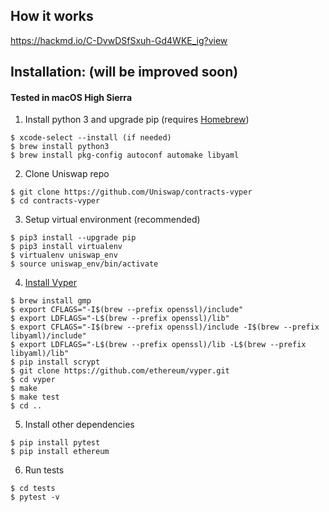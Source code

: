 ## How it works
https://hackmd.io/C-DvwDSfSxuh-Gd4WKE_ig?view

## Installation: (will be improved soon)

#### Tested in macOS High Sierra

1) Install python 3 and upgrade pip (requires [Homebrew](https://brew.sh/))
```
$ xcode-select --install (if needed)
$ brew install python3
$ brew install pkg-config autoconf automake libyaml
```

2) Clone Uniswap repo
```
$ git clone https://github.com/Uniswap/contracts-vyper
$ cd contracts-vyper
```

3) Setup virtual environment (recommended)
```
$ pip3 install --upgrade pip
$ pip3 install virtualenv
$ virtualenv uniswap_env
$ source uniswap_env/bin/activate
```

4) [Install Vyper](https://vyper.readthedocs.io/en/latest/installing-vyper.html)
```
$ brew install gmp
$ export CFLAGS="-I$(brew --prefix openssl)/include"
$ export LDFLAGS="-L$(brew --prefix openssl)/lib"
$ export CFLAGS="-I$(brew --prefix openssl)/include -I$(brew --prefix libyaml)/include"
$ export LDFLAGS="-L$(brew --prefix openssl)/lib -L$(brew --prefix libyaml)/lib"
$ pip install scrypt
$ git clone https://github.com/ethereum/vyper.git
$ cd vyper
$ make
$ make test
$ cd ..
```

5) Install other dependencies
```
$ pip install pytest
$ pip install ethereum
```

6) Run tests
```
$ cd tests
$ pytest -v
```
